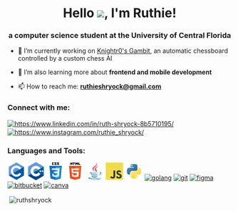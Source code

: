 

<h1 align="center">Hello <img src="https://raw.githubusercontent.com/MartinHeinz/MartinHeinz/master/wave.gif" width="30px">, I'm Ruthie!</h1>
<h3 align="center">a computer science student at the University of Central Florida</h3>

- 🔭 I’m currently working on [Knightr0's Gambit](https://github.com/ucfai/knightros-gambit), an automatic chessboard controlled by a custom chess AI

- 🌱 I’m also learning more about **frontend and mobile development**

- 📫 How to reach me: **ruthieshryock@gmail.com**

<h3 align="left">Connect with me:</h3>
<p align="left">
<a href="https://www.linkedin.com/in/ruth-shryock-8b5710195/" target="blank"><img align="center" src="https://raw.githubusercontent.com/rahuldkjain/github-profile-readme-generator/master/src/images/icons/Social/linked-in-alt.svg" alt="https://www.linkedin.com/in/ruth-shryock-8b5710195/" height="30" width="40" /></a>
<a href="https://www.instagram.com/ruthie_shryock/" target="blank"><img align="center" src="https://raw.githubusercontent.com/rahuldkjain/github-profile-readme-generator/master/src/images/icons/Social/instagram.svg" alt="https://www.instagram.com/ruthie_shryock/" height="30" width="40" /></a>
</p>

<h3 align="left">Languages and Tools:</h3>
<p align="left"> <a href="https://www.cprogramming.com/" target="_blank" rel="noreferrer"> <img src="https://raw.githubusercontent.com/devicons/devicon/master/icons/c/c-original.svg" alt="c" width="40" height="40"/></a> 
<a href="https://www.w3schools.com/cpp/" target="_blank" rel="noreferrer"> <img src="https://raw.githubusercontent.com/devicons/devicon/master/icons/cplusplus/cplusplus-original.svg" alt="cplusplus" width="40" height="40"/></a> 
<a href="https://www.w3schools.com/css/" target="_blank" rel="noreferrer"> <img src="https://raw.githubusercontent.com/devicons/devicon/master/icons/css3/css3-original-wordmark.svg" alt="css3" width="40" height="40"/></a> 
<a href="https://www.w3.org/html/" target="_blank" rel="noreferrer"> <img src="https://raw.githubusercontent.com/devicons/devicon/master/icons/html5/html5-original-wordmark.svg" alt="html5" width="40" height="40"/></a> 
<a href="https://www.java.com" target="_blank" rel="noreferrer"> <img src="https://raw.githubusercontent.com/devicons/devicon/master/icons/java/java-original.svg" alt="java" width="40" height="40"/></a> 
<a href="https://developer.mozilla.org/en-US/docs/Web/JavaScript" target="_blank" rel="noreferrer"> <img src="https://raw.githubusercontent.com/devicons/devicon/master/icons/javascript/javascript-original.svg" alt="javascript" width="40" height="40"/></a> 
<a href="https://www.python.org" target="_blank" rel="noreferrer"> <img src="https://raw.githubusercontent.com/devicons/devicon/master/icons/python/python-original.svg" alt="python" width="40" height="40"/></a>
<a href="https://go.dev" target="_blank" rel="noreferrer"> <img src="https://raw.githubusercontent.com/jmnote/z-icons/master/svg/go.svg" alt="golang" width="40" height="40"/></a>
<a href="https://git-scm.com" target="_blank" rel="noreferrer"> <img src="https://raw.githubusercontent.com/jmnote/z-icons/master/svg/git.svg" alt="git" width="40" height="40"/></a>
<a href="https://www.figma.com/" target="_blank" rel="noreferrer"> <img src="https://www.vectorlogo.zone/logos/figma/figma-icon.svg" alt="figma" width="40" height="40"/></a>  
<a href="https://bitbucket.org" target="_blank" rel="noreferrer"><img src="https://upload.wikimedia.org/wikipedia/commons/0/0e/Bitbucket-blue-logomark-only.svg" alt="bitbucket"width="40" height="40"/></a>
<a href="https://www.canva.com" target="_blank" rel="noreferrer"><img src="https://upload.wikimedia.org/wikipedia/commons/0/08/Canva_icon_2021.svg" alt="canva" width="40" height="40"/></a>
</p> 

<p>&nbsp;<img align="center" src="https://github-readme-stats.vercel.app/api?username=ruthshryock&show_icons=true&locale=en&theme=tokyonight" alt="ruthshryock" /></p>


